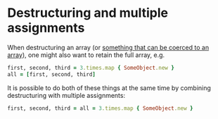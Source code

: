 # Destructuring and multiple assignments

When destructuring an array (or [something that can be coerced to an
array][0]), one might also want to retain the full array, e.g.

```ruby
first, second, third = 3.times.map { SomeObject.new }
all = [first, second, third]
```

It is possible to do both of these things at the same time by combining
destructuring with multiple assignments:

```ruby
first, second, third = all = 3.times.map { SomeObject.new }
```

[0]: https://github.com/altmetric/til/blob/master/ruby/destructuring_objects.md
